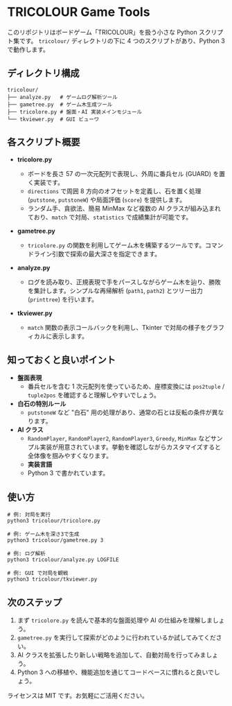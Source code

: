 # TRICOLOUR Game Tools

このリポジトリはボードゲーム「TRICOLOUR」を扱う小さな Python スクリプト集です。
`tricolour/` ディレクトリの下に 4 つのスクリプトがあり、Python 3 で動作します。

## ディレクトリ構成

```
tricolour/
├── analyze.py   # ゲームログ解析ツール
├── gametree.py  # ゲーム木生成ツール
├── tricolore.py # 盤面・AI 実装メインモジュール
└── tkviewer.py  # GUI ビューワ
```

## 各スクリプト概要

- **tricolore.py**
  - ボードを長さ 57 の一次元配列で表現し、外周に番兵セル (GUARD) を置く実装です。
  - `directions` で周囲 8 方向のオフセットを定義し、石を置く処理 (`putstone`, `putstoneW`) や局面評価 (`score`) を提供します。
  - ランダム手、貪欲法、簡易 MinMax など複数の AI クラスが組み込まれており、`match` で対局、`statistics` で成績集計が可能です。

- **gametree.py**
  - `tricolore.py` の関数を利用してゲーム木を構築するツールです。コマンドライン引数で探索の最大深さを指定できます。

- **analyze.py**
  - ログを読み取り、正規表現で手をパースしながらゲーム木を辿り、勝敗を集計します。シンプルな再帰解析 (`path1`, `path2`) とツリー出力 (`printtree`) を行います。

- **tkviewer.py**
  - `match` 関数の表示コールバックを利用し、Tkinter で対局の様子をグラフィカルに表示します。

## 知っておくと良いポイント

- **盤面表現**
  - 番兵セルを含む 1 次元配列を使っているため、座標変換には `pos2tuple` / `tuple2pos` を確認すると理解しやすいでしょう。
- **白石の特別ルール**
  - `putstoneW` など "白石" 用の処理があり、通常の石とは反転の条件が異なります。
- **AI クラス**
  - `RandomPlayer`, `RandomPlayer2`, `RandomPlayer3`, `Greedy`, `MinMax` などサンプル実装が用意されています。挙動を確認しながらカスタマイズすると全体像を掴みやすくなります。
  - **実装言語**
  - Python 3 で書かれています。

## 使い方

```
# 例: 対局を実行
python3 tricolour/tricolore.py

# 例: ゲーム木を深さ3で生成
python3 tricolour/gametree.py 3

# 例: ログ解析
python3 tricolour/analyze.py LOGFILE

# 例: GUI で対局を観戦
python3 tricolour/tkviewer.py
```

## 次のステップ

1. まず `tricolore.py` を読んで基本的な盤面処理や AI の仕組みを理解しましょう。
2. `gametree.py` を実行して探索がどのように行われているか試してみてください。
3. AI クラスを拡張したり新しい戦略を追加して、自動対局を行ってみましょう。
4. Python 3 への移植や、機能追加を通じてコードベースに慣れると良いでしょう。

ライセンスは MIT です。お気軽にご活用ください。
